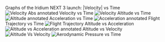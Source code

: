 Graphs of the Iridium NEXT 3 launch:
|Velocity| vs Time
![Velocity Abs annotated](https://i.imgur.com/ncM4g8g.png)
Velocity vs Time
![Velocity](https://i.imgur.com/FGJsgUj.png)
Altitude vs Time
![Altitude annotated](https://i.imgur.com/w7DIyhq.png)
Acceleration vs Time
![Acceleration annotated](https://i.imgur.com/8HYWfCf.png)
Flight Trajectory vs Time
![Flight Trajectory](https://i.imgur.com/9nAl7zJ.png)
Altitude vs Acceleration
![Altitude vs Acceleration annotated](https://i.imgur.com/ELR39Wg.png)
Altitude vs Velocity
![Altitude Vs Velocity](https://i.imgur.com/iZAihwX.png)
![Aerodynamic Pressure vs Time](https://i.imgur.com/yYqUEuk.png)
